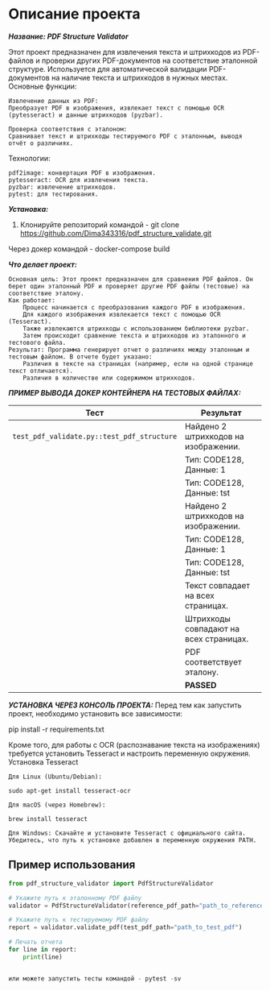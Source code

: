 # Описание проекта

***Название: PDF Structure Validator***

Этот проект предназначен для извлечения текста и штрихкодов из PDF-файлов и проверки других PDF-документов на соответствие эталонной структуре. Используется для автоматической валидации PDF-документов на наличие текста и штрихкодов в нужных местах.
Основные функции:

    Извлечение данных из PDF:
    Преобразует PDF в изображения, извлекает текст с помощью OCR (pytesseract) и данные штрихкодов (pyzbar).

    Проверка соответствия с эталоном:
    Сравнивает текст и штрихкоды тестируемого PDF с эталонным, выводя отчёт о различиях.

Технологии:

    pdf2image: конвертация PDF в изображения.
    pytesseract: OCR для извлечения текста.
    pyzbar: извлечение штрихкодов.
    pytest: для тестирования.

***Установка:***
1) Клонируйте репозиторий командой - git clone https://github.com/Dima343316/pdf_structure_validate.git

Через докер командой - docker-compose build


***Что делает проект:***

    Основная цель: Этот проект предназначен для сравнения PDF файлов. Он берет один эталонный PDF и проверяет другие PDF файлы (тестовые) на соответствие эталону.
    Как работает:
        Процесс начинается с преобразования каждого PDF в изображения.
        Для каждого изображения извлекается текст с помощью OCR (Tesseract).
        Также извлекаются штрихкоды с использованием библиотеки pyzbar.
        Затем происходит сравнение текста и штрихкодов из эталонного и тестового файла.
    Результат: Программа генерирует отчет о различиях между эталонным и тестовым файлом. В отчете будет указано:
        Различия в тексте на страницах (например, если на одной странице текст отличается).
        Различия в количестве или содержимом штрихкодов.

***ПРИМЕР ВЫВОДА ДОКЕР КОНТЕЙНЕРА НА ТЕСТОВЫХ ФАЙЛАХ:***

| **Тест**                                    | **Результат**                                                  |
|---------------------------------------------|---------------------------------------------------------------|
| `test_pdf_validate.py::test_pdf_structure`  | Найдено 2 штрихкодов на изображении.                           |
|                                             | Тип: CODE128, Данные: 1                                       |
|                                             | Тип: CODE128, Данные: tst                                     |
|                                             | Найдено 2 штрихкодов на изображении.                           |
|                                             | Тип: CODE128, Данные: 1                                       |
|                                             | Тип: CODE128, Данные: tst                                     |
|                                             | Текст совпадает на всех страницах.                            |
|                                             | Штрихкоды совпадают на всех страницах.                        |
|                                             | PDF соответствует эталону.                                    |
|                                             | **PASSED**                                                     |


***УСТАНОВКА ЧЕРЕЗ КОНСОЛЬ ПРОЕКТА:***
Перед тем как запустить проект, необходимо установить все зависимости:

pip install -r requirements.txt

Кроме того, для работы с OCR (распознавание текста на изображениях) требуется установить Tesseract и настроить переменную окружения.
Установка Tesseract

    Для Linux (Ubuntu/Debian):

    sudo apt-get install tesseract-ocr

    Для macOS (через Homebrew):

    brew install tesseract

    Для Windows: Скачайте и установите Tesseract с официального сайта. Убедитесь, что путь к установке добавлен в переменную окружения PATH.

## Пример использования

```python
from pdf_structure_validator import PdfStructureValidator

# Укажите путь к эталонному PDF файлу
validator = PdfStructureValidator(reference_pdf_path="path_to_reference_pdf")

# Укажите путь к тестируемому PDF файлу
report = validator.validate_pdf(test_pdf_path="path_to_test_pdf")

# Печать отчета
for line in report:
    print(line)


или можете запустить тесты командой - pytest -sv
